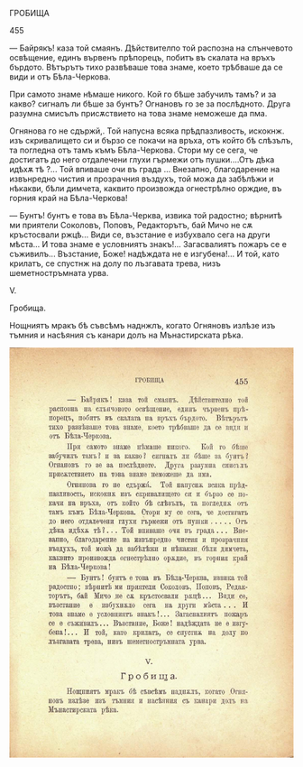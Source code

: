 ﻿ГРОБИЩА

455

— Байрякъ! каза той смаянъ. Дѣйствителпо той распозна на слънчевото освѣщение, единъ вървенъ прѣпорецъ, побитъ въ скалата на връхъ бърдото. Вѣтърътъ тихо развѣваше това знаме, което трѣбваше да се види и отъ Бѣла-Черкова.

При самото знаме нѣмаше никого. Кой го бѣше забучилъ тамъ? и за какво? сигналъ ли бѣше за бунтъ? Огнановъ го зе за послѣдното. Друга разумна смисълъ присѫствието на това знаме неможеше да пма.

Огнянова го не сдържй,. Той напусна всяка прѣдпазливость, искокнж. изъ скривалището си и бързо се покачи на връха, отъ който бѣ слѣзълъ, та погледна отъ тамъ къмъ Бѣла-Черкова. Стори му се сега, че достигатъ до него отдалечени глухи гърмежи отъ пушки....Отъ дѣка идѣхѫ тѣ ?... Той впиваше очи въ града ... Внезапно, благодарение на извънредно чистия и прозрачния въздухъ, той можа да забѣлѣжи и нѣкакви, бѣли димчета, каквито произвожда огнестрѣлно орждие, въ горния край на Бѣла-Черкова!

— Бунтъ! бунтъ е това въ Бѣла-Черква, извика той радостно; вѣрнитѣ ми приятели Соколовъ, Поповъ, Редакторътъ, бай Мичо не сѫ кръстосвали ржцѣ... Види се, възстание е избухвало сега на други мѣста... И това знаме е условниятъ знакъ!... Загасвалиятъ пожаръ се е съживилъ... Възстание, Боже! надѣждата не е изгубена!... И той, като крилатъ, се спустнж на долу по лъзгавата трева, низъ шеметностръмната урва.

V.

Гробища.

Нощниятъ мракъ бѣ съвсѣмъ наднжлъ, когато Огняновъ излѣзе изъ тъмния и насѣяния съ канари долъ на Мънастирската рѣка.

![original](images/508.jpg)

